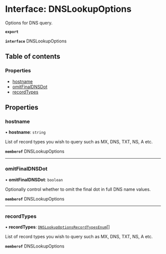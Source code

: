 # Interface: DNSLookupOptions

Options for DNS query.

**`export`**

**`interface`** DNSLookupOptions

## Table of contents

### Properties

- [hostname](DNSLookupOptions.md#hostname)
- [omitFinalDNSDot](DNSLookupOptions.md#omitfinaldnsdot)
- [recordTypes](DNSLookupOptions.md#recordtypes)

## Properties

### <a id="hostname" name="hostname"></a> hostname

• **hostname**: `string`

List of record types you wish to query such as MX, DNS, TXT, NS, A etc.

**`memberof`** DNSLookupOptions

___

### <a id="omitfinaldnsdot" name="omitfinaldnsdot"></a> omitFinalDNSDot

• **omitFinalDNSDot**: `boolean`

Optionally control whether to omit the final dot in full DNS name values.

**`memberof`** DNSLookupOptions

___

### <a id="recordtypes" name="recordtypes"></a> recordTypes

• **recordTypes**: [`DNSLookupOptionsRecordTypesEnum`](../enums/DNSLookupOptionsRecordTypesEnum.md)[]

List of record types you wish to query such as MX, DNS, TXT, NS, A etc.

**`memberof`** DNSLookupOptions
